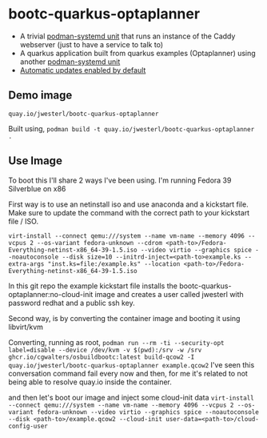 # bootc-quarkus-optaplanner


- A trivial [podman-systemd unit](usr/share/containers/systemd/hello.container) that runs
  an instance of the Caddy webserver (just to have a service to talk to)
- A quarkus application built from quarkus examples (Optaplanner) using another [podman-systemd unit](usr/share/containers/systemd/quarkus-optaplanner.container)
- [Automatic updates enabled by default](usr/lib/systemd/system/autoupdate-host.timer)

## Demo image

`quay.io/jwesterl/bootc-quarkus-optaplanner`

Built using,
`podman build -t quay.io/jwesterl/bootc-quarkus-optaplanner .`

## Use Image

To boot this I'll share 2 ways I've been using.
I'm running Fedora 39 Silverblue on x86

First way is to use an netinstall iso and use anaconda and a kickstart file.
Make sure to update the command with the correct path to your kickstart file / ISO.
```
virt-install --connect qemu:///system --name vm-name --memory 4096 --vcpus 2 --os-variant fedora-unknown --cdrom <path-to>/Fedora-Everything-netinst-x86_64-39-1.5.iso --video virtio --graphics spice --noautoconsole --disk size=10 --initrd-inject=<path-to>example.ks --extra-args "inst.ks=file:/example.ks" --location <path-to>/Fedora-Everything-netinst-x86_64-39-1.5.iso

```

In this git repo the example kickstart file installs the bootc-quarkus-optaplanner:no-cloud-init image
and creates a user called jwesterl with password redhat and a public ssh key.

Second way, is by converting the container image and booting it using libvirt/kvm

Converting, running as root,
`podman run --rm -ti --security-opt label=disable --device /dev/kvm -v $(pwd):/srv -w /srv ghcr.io/cgwalters/osbuildbootc:latest build-qcow2 -I quay.io/jwesterl/bootc-quarkus-optaplanner example.qcow2`
I've seen this conversation command fail every now and then, for me it's related to not being able to resolve quay.io inside the container.

and then let's boot our image and inject some cloud-init data
`virt-install --connect qemu:///system --name vm-name --memory 4096 --vcpus 2 --os-variant fedora-unknown --video virtio --graphics spice --noautoconsole --disk <path-to>/example.qcow2 --cloud-init user-data=<path-to>/cloud-config-user`
